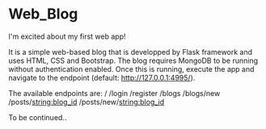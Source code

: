 # Web_Blog

I'm excited about my first web app! 

It is a simple web-based blog that is developped by Flask framework and uses HTML, CSS and Bootstrap.
The blog requires MongoDB to be running without authentication enabled. Once this is running, execute the app and navigate to the endpoint (default: http://127.0.0.1:4995/).

The available endpoints are:
/
/login
/register
/blogs
/blogs/new
/posts/<string:blog_id>
/posts/new/<string:blog_id>

To be continued..
